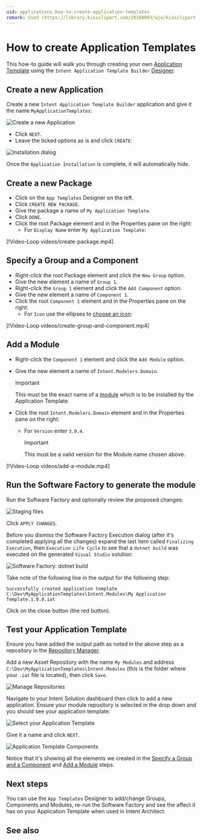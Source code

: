```yaml
---
uid: applications.how-to-create-application-templates
remark: Used (https://library.kissclipart.com/20180903/wje/kissclipart-electronic-component-icon-clipart-electronic-compo-d2f1e79cc4feba0f.png) for icon in demo
---
```

# How to create Application Templates

This how-to guide will walk you through creating your own [Application Template](xref:applications.about-application-templates) using the `Intent Application Template Builder` [Designer](xref:designers.about-designers).

## Create a new Application

Create a new `Intent Application Template Builder` application and give it the name `MyApplicationTemplates`:

![Create a new Application](images/my-app-templates-creation.png)

- Click `NEXT`.
- Leave the ticked options as is and click `CREATE`:

![Installation dialog](images/installation-dialog.png)

Once the `Application Installation` is complete, it will automatically hide.

## Create a new Package

- Click on the `App Templates` Designer on the left.
- Click `CREATE NEW PACKAGE`.
- Give the package a name of `My Application Template`.
- Click `DONE`.
- Click the root Package element and in the Properties pane on the right:
  - For `Display Name` enter `My Application Template`:

[!Video-Loop videos/create-package.mp4]

## Specify a Group and a Component

- Right-click the root Package element and click the `New Group` option.
- Give the new element a name of `Group 1`.
- Right-click the `Group 1` element and click the `Add Component` option.
- Give the new element a name of `Component 1`.
- Click the root `Component 1` element and in the Properties pane on the right:
  - For `Icon` use the ellipses to [choose an icon](xref:user-interface.how-to-use-the-change-icon-dialogue):

[!Video-Loop videos/create-group-and-component.mp4]

## Add a Module

- Right-click the `Component 1` element and click the `Add Module` option.
- Give the new element a name of `Intent.Modelers.Domain`.

    > [!IMPORTANT]
    > This must be the exact name of a [module](xref:modules.about-modules) which is to be installed by the Application Template.
- Click the root `Intent.Modelers.Domain` element and in the Properties pane on the right:
  - For `Version` enter `3.0.4`.

    > [!IMPORTANT]
    > This must be a valid version for the Module name chosen above.

[!Video-Loop videos/add-a-module.mp4]

## Run the Software Factory to generate the module

Run the Software Factory and optionally review the proposed changes:

![Staging files](images/software-factory-run.png)

Click `APPLY CHANGES`.

Before you dismiss the Software Factory Execution dialog (after it's completed applying all the changes) expand the last item called `Finalizing Execution`, then `Execution Life Cycle` to see that a `dotnet build` was executed on the generated `Visual Studio` solution:

![Software Factory: dotnet build](images/software-factory-dotnet-build.png)

Take note of the following line in the output for the following step:

```text
Successfully created application template C:\Dev\MyApplicationTemplates\Intent.Modules\My Application Template.1.0.0.iat
```

Click on the close button (the red button).

## Test your Application Template

Ensure you have added the output path as noted in the above step as a repository in the [Repository Manager](xref:user-interface.how-to-manage-repositories).

Add a new Asset Repository with the name `My Modules` and address `C:\Dev\MyApplicationTemplates\Intent.Modules` (this is the folder where your `.iat` file is located), then click `Save`.

![Manage Repositories](images/repo-manager-module-folder.png)

Navigate to your Intent Solution dashboard then click to add a new application.
Ensure your module repository is selected in the drop down and you should see your application template:

![Select your Application Template](images/testing-select-application-template.png)

Give it a name and click `NEXT`.

![Application Template Components](images/testing-select-application-template-components.png)

Notice that it's showing all the elements we created in the [Specify a Group and a Component](#specify-a-group-and-a-component) and [Add a Module](#add-a-module) steps.

## Next steps

You can use the `App Templates` Designer to add/change Groups, Components and Modules, re-run the Software Factory and see the affect it has on your Application Template when used in Intent Architect.

## See also

[](xref:applications.about-application-templates)
